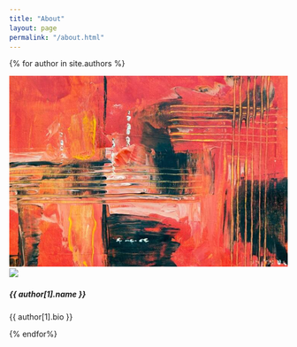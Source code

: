 ```yaml
---
title: "About"
layout: page
permalink: "/about.html"
---
```


{% for author in site.authors %}
<div class="col-md-4">
		<div class="card shadow-sm border-0">
			<img class="card-img-top" src="./assets/img/demo/blog8.jpg" alt="Card image cap">
			<div class="card-body text-center">
				<img class="rounded-circle shadow mt-neg5" src="{{site.baseurl}}/{{ author[1].avatar }}" width="70">
				<h5 class="card-title">{{ author[1].name }}</h5>
				<p class="card-text text-muted">
					 {{ author[1].bio }}
				</p>
				<div class="text-center">
					<a target="_blank" href="{{ author[1].facebook }}"><span class="iconbox iconsmall rounded-circle bg-secondary text-white mr-1"><i class="fab fa-facebook-f"></i></span></a>
					<a target="_blank" href="{{ author[1].twitter }}"><span class="iconbox iconsmall rounded-circle bg-info text-white mr-1"><i class="fab fa-twitter"></i></span></a>
					<a target="_blank" href="{{ author[1].github }}"><span class="iconbox iconsmall rounded-circle bg-dark text-white"><i class="fab fa-github"></i></span></a>
				</div>
			</div>
		</div>
	</div>
{% endfor%}

[urbanna]: https://portalurbanna.com.br
[Camila L. Oliveira]: https://millaloliveira.com
[4Bee Cosmeticos]: https://www.4beecosmeticos.com.br
[Hey]: https://its.heyurb.com.br